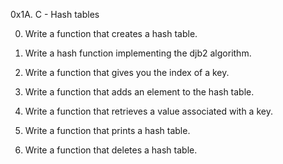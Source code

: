 0x1A. C - Hash tables

0. Write a function that creates a hash table.

1. Write a hash function implementing the djb2 algorithm.

2. Write a function that gives you the index of a key.

3. Write a function that adds an element to the hash table.

4. Write a function that retrieves a value associated with a key.

5. Write a function that prints a hash table.

6. Write a function that deletes a hash table.

